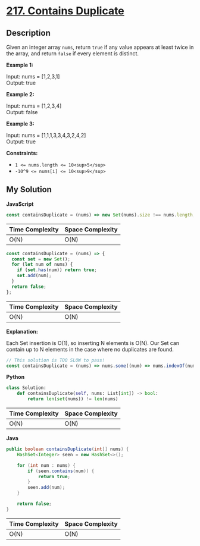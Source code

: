 # [217. Contains Duplicate](https://leetcode.com/problems/contains-duplicate)

## Description

Given an integer array `nums`, return `true` if any value appears at least twice in the array, and return `false` if every element is distinct.

**Example 1:**

Input: nums = [1,2,3,1]  
Output: true

**Example 2:**

Input: nums = [1,2,3,4]  
Output: false

**Example 3:**

Input: nums = [1,1,1,3,3,4,3,2,4,2]  
Output: true

**Constraints:**

- `1 <= nums.length <= 10<sup>5</sup>`
- `-10^9 <= nums[i] <= 10<sup>9</sup>`

## My Solution

**JavaScript**

```js
const containsDuplicate = (nums) => new Set(nums).size !== nums.length;
```

| Time Complexity | Space Complexity |
| --------------- | ---------------- |
| O(N)            | O(N)             |

```js
const containsDuplicate = (nums) => {
  const set = new Set();
  for (let num of nums) {
    if (set.has(num)) return true;
    set.add(num);
  }
  return false;
};
```

| Time Complexity | Space Complexity |
| --------------- | ---------------- |
| O(N)            | O(N)             |

**Explanation:**

Each Set insertion is O(1), so inserting N elements is O(N).
Our Set can contain up to N elements in the case where no duplicates are found.

```js
// This solution is TOO SLOW to pass!
const containsDuplicate = (nums) => nums.some((num) => nums.indexOf(num) !== nums.lastIndexOf(num));
```

**Python**

```python
class Solution:
    def containsDuplicate(self, nums: List[int]) -> bool:
        return len(set(nums)) != len(nums)
```

| Time Complexity | Space Complexity |
| --------------- | ---------------- |
| O(N)            | O(N)             |

**Java**

```java
public boolean containsDuplicate(int[] nums) {
    HashSet<Integer> seen = new HashSet<>();

    for (int num : nums) {
        if (seen.contains(num)) {
            return true;
        }
        seen.add(num);
    }

    return false;
}
```

| Time Complexity | Space Complexity |
| --------------- | ---------------- |
| O(N)            | O(N)             |
